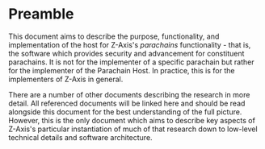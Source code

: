 # Preamble

This document aims to describe the purpose, functionality, and implementation of the host for Z-Axis's _parachains_ functionality - that is, the software which provides security and advancement for constituent parachains. It is not for the implementer of a specific parachain but rather for the implementer of the Parachain Host. In practice, this is for the implementers of Z-Axis in general.

There are a number of other documents describing the research in more detail. All referenced documents will be linked here and should be read alongside this document for the best understanding of the full picture. However, this is the only document which aims to describe key aspects of Z-Axis's particular instantiation of much of that research down to low-level technical details and software architecture.
